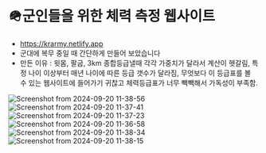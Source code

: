 # 🪖군인들을 위한 체력 측정 웹사이트
- https://krarmy.netlify.app
- 군대에 복무 중일 때 간단하게 만들어 보았습니다
- 만든 이유 : 윗몸, 팔굽, 3km 종합등급낼때 각각 가중치가 달라서 계산이 헷갈림, 특정 나이 이상부터 매년 나이에 따른 등급 갯수가 달라짐, 무엇보다 이 등급표를 볼 수 있는 웹사이트에 들어가기 귀찮고 체력등급표가 너무 빽빽해서 가독성이 부족함.

![Screenshot from 2024-09-20 11-38-56](https://github.com/user-attachments/assets/44ce6509-c904-46e1-9cba-7f7f1c2955fc)
![Screenshot from 2024-09-20 11-37-41](https://github.com/user-attachments/assets/aa80bedd-5760-4143-89a4-3a5a2f081e97)
![Screenshot from 2024-09-20 11-37-23](https://github.com/user-attachments/assets/105bf50f-4136-4e17-9d46-8c2ff72b8348)
![Screenshot from 2024-09-20 11-36-58](https://github.com/user-attachments/assets/ebf05599-1c61-4f7f-a6f0-0b546baaa52e)
![Screenshot from 2024-09-20 11-38-34](https://github.com/user-attachments/assets/cea6e637-e815-4fe0-a4d0-75bc83da480c)
![Screenshot from 2024-09-20 11-38-15](https://github.com/user-attachments/assets/c87d4122-daaa-4eb1-bef8-0ff8b088b838)
